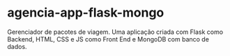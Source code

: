 # agencia-app-flask-mongo
Gerenciador de pacotes de viagem. Uma aplicação criada com Flask como Backend, HTML, CSS e JS como Front End e MongoDB com banco de dados. 
